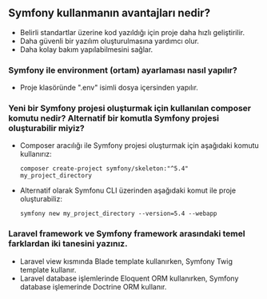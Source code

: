 
## Symfony kullanmanın avantajları nedir?

* Belirli standartlar üzerine kod yazıldığı için proje daha hızlı geliştirilir.
* Daha güvenli bir yazılım oluşturulmasına yardımcı olur.
* Daha kolay bakım yapılabilmesini sağlar.

### Symfony ile environment (ortam) ayarlaması nasıl yapılır?
* Proje klasöründe ".env" isimli dosya içersinden yapılır.

### Yeni bir Symfony projesi oluşturmak için kullanılan composer komutu nedir? Alternatif bir komutla Symfony projesi oluşturabilir miyiz?

* Composer aracılığı ile Symfony projesi oluşturmak için aşağıdaki komutu kullanırız:

      composer create-project symfony/skeleton:"^5.4" my_project_directory

* Alternatif olarak Symfonu CLI üzerinden aşağıdaki komut ile proje oluşturabiliz:

      symfony new my_project_directory --version=5.4 --webapp

### Laravel framework ve Symfony framework arasındaki temel farklardan iki tanesini yazınız.

* Laravel view kısmında Blade template kullanırken, Symfony Twig template kullanır.
* Laravel database işlemlerinde Eloquent ORM kullanırken, Symfony database işlemerinde Doctrine ORM kullanır.